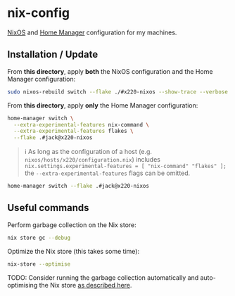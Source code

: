# nix-config

[NixOS](https://nixos.org/) and [Home Manager](https://nixos.wiki/wiki/Home_Manager) configuration for my machines.

## Installation / Update

From **this directory**, apply **both** the NixOS configuration and the Home Manager configuration:

```sh
sudo nixos-rebuild switch --flake ./#x220-nixos --show-trace --verbose
```

From **this directory**, apply **only** the Home Manager configuration:

```sh
home-manager switch \
  --extra-experimental-features nix-command \
  --extra-experimental-features flakes \
  --flake .#jack@x220-nixos
```

> ℹ️ As long as the configuration of a host (e.g. `nixos/hosts/x220/configuration.nix`) includes `nix.settings.experimental-features = [ "nix-command" "flakes" ];` the `--extra-experimental-features` flags can be omitted.

```sh
home-manager switch --flake .#jack@x220-nixos
```

## Useful commands

Perform garbage collection on the Nix store:

```sh
nix store gc --debug
```

Optimize the Nix store (this takes some time):

```sh
nix-store --optimise
```

TODO: Consider running the garbage collection automatically and auto-optimising the Nix store [as described here](https://nixos-and-flakes.thiscute.world/nixos-with-flakes/other-useful-tips#reducing-disk-usage).
